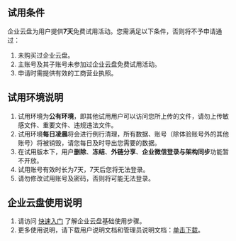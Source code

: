 
## 试用条件

企业云盘为用户提供**7天**免费试用活动。您需满足以下条件，否则将不予申请通过：
1. 未购买过企业云盘。
2. 主账号及其子账号未参加过企业云盘免费试用活动。
3. 申请时需提供有效的工商营业执照。

## 试用环境说明

1. 试用环境为**公有环境**，即其他试用用户可以访问您所上传的文件，请勿上传敏感文件、重要文件、违规违法文件。
2. 试用环境**每日凌晨**将会进行例行清理，所有数据、账号（除体验账号外的其他账号）将被销毁，请您每日及时导出您需要的数据。
3. 在试用版本下，用户**删除**、**冻结**、**外链分享**、**企业微信登录与架构同步**功能暂不开放。
4. 试用账号有效时长为7天，7天后您将无法登录。
5. 请勿修改试用账号及密码，否则将可能无法登录。

## 企业云盘使用说明
1. 请访问 [快速入门](https://cloud.tencent.com/document/product/436/60077) 了解企业云盘基础使用步骤。
2. 更多使用说明，请下载用户说明文档和管理员说明文档：[单击下载](https://tdrive-doc-1306317963.cos.ap-guangzhou.myqcloud.com/%E4%BA%A7%E5%93%81%E6%89%8B%E5%86%8C/720%E7%89%88%E6%9C%AC/%E4%BD%BF%E7%94%A8%E6%89%8B%E5%86%8C-v1.1.0.zip)。

